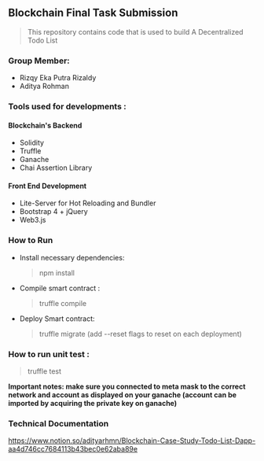 ## Blockchain Final Task Submission

> This repository contains code that is used to build A Decentralized Todo List

### Group Member:

- Rizqy Eka Putra Rizaldy
- Aditya Rohman

### Tools used for developments :

#### Blockchain's Backend

- Solidity
- Truffle
- Ganache
- Chai Assertion Library

#### Front End Development

- Lite-Server for Hot Reloading and Bundler
- Bootstrap 4 + jQuery
- Web3.js

### How to Run

- Install necessary dependencies:

  > npm install

- Compile smart contract :

  > truffle compile

- Deploy Smart contract:
  > truffle migrate (add --reset flags to reset on each deployment)

### How to run unit test :

> truffle test

<b>Important notes: make sure you connected to meta mask to the correct network and account as displayed on your ganache (account can be imported by acquiring the private key on ganache) </b>

### Technical Documentation
https://www.notion.so/adityarhmn/Blockchain-Case-Study-Todo-List-Dapp-aa4d746cc7684113b43bec0e62aba89e
